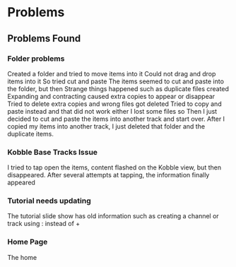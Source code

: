 # Problems
## Problems Found

### Folder problems
Created a folder and tried to move items into it
Could not drag and drop items into it
So tried cut and paste
The items seemed to cut and paste into the folder, but then
Strange things happened such as duplicate files created
Expanding and contracting caused extra copies to appear or disappear
Tried to delete extra copies and wrong files got deleted
Tried to copy and paste instead and that did not work either
I lost some files so 
Then I just decided to cut and paste the items into another track and start over.
After I copied my items into another track, I just deleted that folder and the duplicate items.

### Kobble Base Tracks Issue
I tried to tap open the items, content flashed on the Kobble view, but then disappeared. After several attempts at tapping, the information finally appeared

### Tutorial needs updating
The tutorial slide show has old information such as creating a channel or track using : instead of +

### Home Page
The home 
